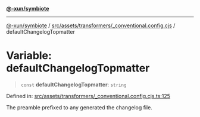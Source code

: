 [**@-xun/symbiote**](../../../../../README.md)

***

[@-xun/symbiote](../../../../../README.md) / [src/assets/transformers/\_conventional.config.cjs](../README.md) / defaultChangelogTopmatter

# Variable: defaultChangelogTopmatter

> `const` **defaultChangelogTopmatter**: `string`

Defined in: [src/assets/transformers/\_conventional.config.cjs.ts:125](https://github.com/Xunnamius/symbiote/blob/510118102ef530d135a286522a7a776ec12a8a72/src/assets/transformers/_conventional.config.cjs.ts#L125)

The preamble prefixed to any generated the changelog file.
